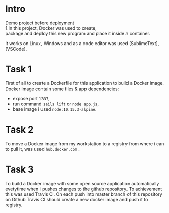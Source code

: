 # Intro

Demo project before deployment \
1.In this project, Docker  was used to create, \
package and deploy this new program and place it inside a container.

It works on Linux, Windows
and as a code editor was used [SublimeText], [VSCode].

# Task 1

First of all to create a Dockerfile for this application to build a Docker image. Docker image contain some files & app dependencies:
- expose port `1337`, 
- run command `sails lift` or `node app.js`,
- base image i used `node:10.15.3-alpine`.

# Task 2

To move a Docker image from my workstation to a registry from where i can to pull it, was used `hub.docker.com` .

# Task 3

To build a Docker image with some open source application automatically evetytime when i pushes changes to the github repository. 
To achievement this was used Travis CI. 
On each push into master branch of this repository on Github Travis CI should create a new docker image and push it to registry.
